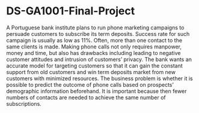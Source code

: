 # DS-GA1001-Final-Project
A Portuguese bank institute plans to run phone marketing campaigns to persuade customers to subscribe
its term deposits. Success rate for such campaign is usually as low as 11%. Often, more than one contact
to the same clients is made. Making phone calls not only requires manpower, money and time, but also
has drawbacks including leading to negative customer attitudes and intrusion of customers’ privacy.
The bank wants an accurate model for targeting customers so that it can gain the constant support from
old customers and win term deposits market from new customers with minimized resources. The
business problem is whether it is possible to predict the outcome of phone calls based on prospects’
demographic information beforehand. It is important because then fewer numbers of contacts are needed
to achieve the same number of subscriptions.
